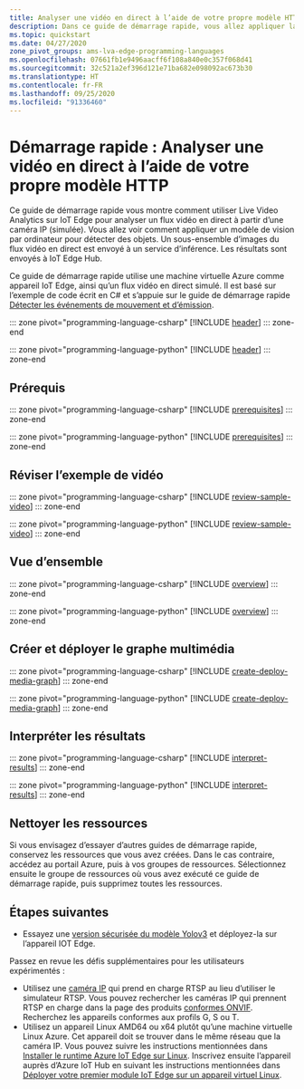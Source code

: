 ```yaml
---
title: Analyser une vidéo en direct à l’aide de votre propre modèle HTTP – Azure
description: Dans ce guide de démarrage rapide, vous allez appliquer la vision par ordinateur pour analyser le flux vidéo en direct à partir d’une caméra IP (simulée) à l’aide de votre propre modèle HTTP.
ms.topic: quickstart
ms.date: 04/27/2020
zone_pivot_groups: ams-lva-edge-programming-languages
ms.openlocfilehash: 07661fb1e9496aacff6f108a840e0c357f068d41
ms.sourcegitcommit: 32c521a2ef396d121e71ba682e098092ac673b30
ms.translationtype: HT
ms.contentlocale: fr-FR
ms.lasthandoff: 09/25/2020
ms.locfileid: "91336460"
---
```

# <a name="quickstart-analyze-live-video-by-using-your-own-http-model"></a>Démarrage rapide : Analyser une vidéo en direct à l’aide de votre propre modèle HTTP

Ce guide de démarrage rapide vous montre comment utiliser Live Video Analytics sur IoT Edge pour analyser un flux vidéo en direct à partir d’une caméra IP (simulée). Vous allez voir comment appliquer un modèle de vision par ordinateur pour détecter des objets. Un sous-ensemble d’images du flux vidéo en direct est envoyé à un service d’inférence. Les résultats sont envoyés à IoT Edge Hub. 

Ce guide de démarrage rapide utilise une machine virtuelle Azure comme appareil IoT Edge, ainsi qu’un flux vidéo en direct simulé. Il est basé sur l’exemple de code écrit en C# et s’appuie sur le guide de démarrage rapide [Détecter les événements de mouvement et d’émission](detect-motion-emit-events-quickstart.md). 

::: zone pivot="programming-language-csharp"
[!INCLUDE [header](includes/analyze-live-video-your-http-model-quickstart/csharp/header.md)]
::: zone-end

::: zone pivot="programming-language-python"
[!INCLUDE [header](includes/analyze-live-video-your-http-model-quickstart/python/header.md)]
::: zone-end

## <a name="prerequisites"></a>Prérequis

::: zone pivot="programming-language-csharp"
[!INCLUDE [prerequisites](includes/analyze-live-video-your-http-model-quickstart/csharp/prerequisites.md)]
::: zone-end

::: zone pivot="programming-language-python"
[!INCLUDE [prerequisites](includes/analyze-live-video-your-http-model-quickstart/python/prerequisites.md)]
::: zone-end

## <a name="review-the-sample-video"></a>Réviser l’exemple de vidéo

::: zone pivot="programming-language-csharp"
[!INCLUDE [review-sample-video](includes/analyze-live-video-your-http-model-quickstart/csharp/review-sample-video.md)]
::: zone-end

::: zone pivot="programming-language-python"
[!INCLUDE [review-sample-video](includes/analyze-live-video-your-http-model-quickstart/python/review-sample-video.md)]
::: zone-end

## <a name="overview"></a>Vue d’ensemble

::: zone pivot="programming-language-csharp"
[!INCLUDE [overview](includes/analyze-live-video-your-http-model-quickstart/csharp/overview.md)]
::: zone-end

::: zone pivot="programming-language-python"
[!INCLUDE [overview](includes/analyze-live-video-your-http-model-quickstart/python/overview.md)]
::: zone-end

## <a name="create-and-deploy-the-media-graph"></a>Créer et déployer le graphe multimédia

::: zone pivot="programming-language-csharp"
[!INCLUDE [create-deploy-media-graph](includes/analyze-live-video-your-http-model-quickstart/csharp/create-deploy-media-graph.md)]
::: zone-end

::: zone pivot="programming-language-python"
[!INCLUDE [create-deploy-media-graph](includes/analyze-live-video-your-http-model-quickstart/python/create-deploy-media-graph.md)]
::: zone-end

## <a name="interpret-results"></a>Interpréter les résultats

::: zone pivot="programming-language-csharp"
[!INCLUDE [interpret-results](includes/analyze-live-video-your-http-model-quickstart/csharp/interpret-results.md)]
::: zone-end

::: zone pivot="programming-language-python"
[!INCLUDE [interpret-results](includes/analyze-live-video-your-http-model-quickstart/python/interpret-results.md)]
::: zone-end

## <a name="clean-up-resources"></a>Nettoyer les ressources

Si vous envisagez d’essayer d’autres guides de démarrage rapide, conservez les ressources que vous avez créées. Dans le cas contraire, accédez au portail Azure, puis à vos groupes de ressources. Sélectionnez ensuite le groupe de ressources où vous avez exécuté ce guide de démarrage rapide, puis supprimez toutes les ressources.

## <a name="next-steps"></a>Étapes suivantes

* Essayez une [version sécurisée du modèle Yolov3](https://github.com/Azure/live-video-analytics/blob/master/utilities/video-analysis/tls-yolov3-onnx/readme.md) et déployez-la sur l’appareil IOT Edge. 

Passez en revue les défis supplémentaires pour les utilisateurs expérimentés :

* Utilisez une [caméra IP](https://en.wikipedia.org/wiki/IP_camera) qui prend en charge RTSP au lieu d’utiliser le simulateur RTSP. Vous pouvez rechercher les caméras IP qui prennent RTSP en charge dans la page des produits [conformes ONVIF](https://www.onvif.org/conformant-products/). Recherchez les appareils conformes aux profils G, S ou T.
* Utilisez un appareil Linux AMD64 ou x64 plutôt qu’une machine virtuelle Linux Azure. Cet appareil doit se trouver dans le même réseau que la caméra IP. Vous pouvez suivre les instructions mentionnées dans [Installer le runtime Azure IoT Edge sur Linux](../../iot-edge/how-to-install-iot-edge-linux.md). Inscrivez ensuite l’appareil auprès d’Azure IoT Hub en suivant les instructions mentionnées dans [Déployer votre premier module IoT Edge sur un appareil virtuel Linux](../../iot-edge/quickstart-linux.md).
